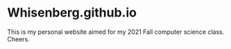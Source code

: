 # Whisenberg.github.io
This is my personal website aimed for my 2021 Fall computer science class. Cheers.
